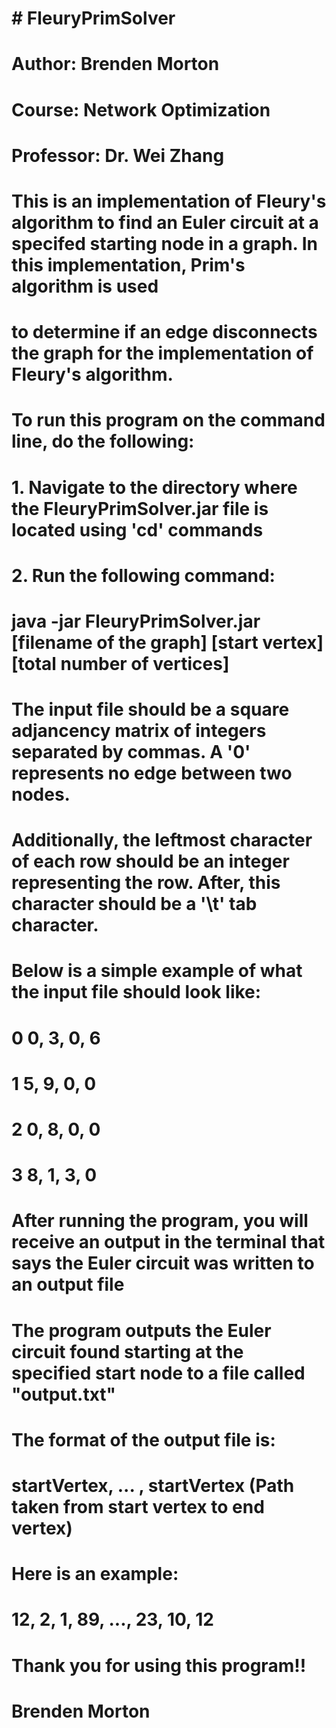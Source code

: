 # # FleuryPrimSolver

# Author: Brenden Morton
# Course: Network Optimization
# Professor: Dr. Wei Zhang



# 	This is an implementation of Fleury's algorithm to find an Euler circuit at a specifed starting node in a graph. In this implementation, Prim's algorithm is used
# 	to determine if an edge disconnects the graph for the implementation of Fleury's algorithm.





# To run this program on the command line, do the following:

#	1. Navigate to the directory where the FleuryPrimSolver.jar file is located using 'cd' commands

#	2. Run the following command:
				
#				java -jar FleuryPrimSolver.jar [filename of the graph] [start vertex] [total number of vertices]

# The input file should be a square adjancency matrix of integers separated by commas. A '0' represents no edge between two nodes.
# Additionally, the leftmost character of each row should be an integer representing the row. After, this character should be a '\t' tab character.
# Below is a simple example of what the input file should look like:

#				0   0, 3, 0, 6
#				1   5, 9, 0, 0
#				2   0, 8, 0, 0
#				3   8, 1, 3, 0



# After running the program, you will receive an output in the terminal that says the Euler circuit was written to an output file

# The program outputs the Euler circuit found starting at the specified start node to a file called "output.txt"
# The format of the output file is:

#  startVertex, ... , startVertex (Path taken from start vertex to end vertex)


# Here is an example:

# 12, 2, 1, 89, ..., 23, 10, 12



# Thank you for using this program!!

# Brenden Morton
